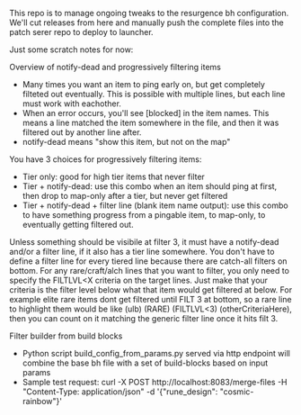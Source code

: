 This repo is to manage ongoing tweaks to the resurgence bh configuration.  We'll cut releases from here and manually push the complete files into the patch serer repo to deploy to launcher.



Just some scratch notes for now:




Overview of notify-dead and progressively filtering items
* Many times you want an item to ping early on, but get completely filteted out eventually.  This is possible with multiple lines, but each line must work with eachother.
* When an error occurs, you'll see [blocked] in the item names.  This means a line matched the item somewhere in the file, and then it was filtered out by another line after.
* notify-dead means "show this item, but not on the map"

You have 3 choices for progressively filtering items:
* Tier only: good for high tier items that never filter
* Tier + notify-dead: use this combo when an item should ping at first, then drop to map-only after a tier, but never get filtered
* Tier + notify-dead + filter line (blank item name output): use this combo to have something progress from a pingable item, to map-only, to eventually getting filtered out.

Unless something should be visibile at filter 3, it must have a notify-dead and/or a filter line, if it also has a tier line somewhere.
You don't have to define a filter line for every tiered line because there are catch-all filters on bottom.  For any rare/craft/alch lines that you want to filter, you only need to specify the FILTLVL<X criteria on the target lines.  Just make that your criteria is the filter level below what that item would get filtered at below.  For example elite rare items dont get filtered until FILT 3 at bottom, so a rare line to highlight them would be like (ulb) (RARE) (FILTLVL<3) (otherCriteriaHere), then you can count on it matching the generic filter line once it hits filt 3.


Filter builder from build blocks
* Python script build_config_from_params.py served via http endpoint will combine the base bh file with a set of build-blocks based on input params
* Sample test request: curl -X POST http://localhost:8083/merge-files -H "Content-Type: application/json" -d '{"rune_design": "cosmic-rainbow"}'

